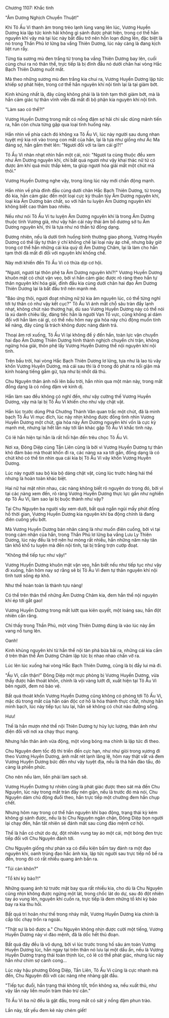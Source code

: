 




Chương 1107: Khắc tinh


"Âm Dương Nghịch Chuyển Thuật!"

Khi Tô Ấu Vi thanh âm trong trẻo lạnh lùng vang lên lúc, Vương Huyền Dương kia lập tức kinh hãi không gì sánh được phát hiện, trong cơ thể hắn nguyên khí vậy mà tại lúc này bắt đầu trở nên hỗn loạn đứng lên, đặc biệt là nó trong Thần Phủ lơ lửng ba vầng Thiên Dương, lúc này càng là đang kịch liệt run rẩy.

Từng tia sương mù đen trắng từ trong ba vầng Thiên Dương bay lên, cuối cùng chui ra nó thân thể, trực tiếp là bị đỉnh đầu nó dưới chân hai vòng Hắc Bạch Thiên Dương nuốt mất.

Mà theo những sương mù đen trắng kia chui ra, Vương Huyền Dương lập tức khiếp sợ phát hiện, trong cơ thể hắn nguyên khí nội tình lại là tại giảm bớt.

Kinh khủng nhất là, đây cũng không phải là là tính tạm thời giảm bớt, mà là hắn cảm giác tự thân vĩnh viễn đã mất đi bộ phận kia nguyên khí nội tình.

"Làm sao có thể?!"

Vương Huyền Dương trong mắt có nồng đậm sợ hãi chi sắc dũng mãnh tiến ra, hắn còn chưa từng gặp qua loại tình huống này.

Hắn nhìn về phía cách đó không xa Tô Ấu Vi, lúc này người sau dung nhan tuyệt mỹ kia rơi vào trong con mắt của hắn, lại là tựa như giống như Ác Ma đáng sợ, hắn gầm thét lên: "Ngươi đối với ta làm cái gì?!"

Tô Ấu Vi nhàn nhạt nhìn hắn một cái, nói: "Ngươi ta cùng thuộc đều xem như Âm Dương nguyên khí, chỉ bất quá ngươi như vậy khai thác nữ tử có được âm khí quá mức thấp kém, ta giúp ngươi hóa giải mất một chút mà thôi."

Vương Huyền Dương nghe vậy, trong lòng lúc này mới chấn động mạnh.

Hắn nhìn về phía đỉnh đầu cùng dưới chân Hắc Bạch Thiên Dương, từ trong đó kia, hắn cảm giác đến một loại cực kỳ thuần túy Âm Dương nguyên khí, loại kia Âm Dương bản chất, so với hắn tu luyện Âm Dương nguyên khí không biết cao thâm bao nhiêu.

Nếu như nói Tô Ấu Vi tu luyện Âm Dương nguyên khí là trong Âm Dương thuộc tính Vương giả, như vậy hắn cái này thải âm bổ dương sở tu Âm Dương nguyên khí, thì là tựa như nó thần tử đồng dạng.

Đương nhiên, nếu là dưới tình huống bình thường giao phong, Vương Huyền Dương có thể lấy tự thân ý chí khống chế lại loại này áp chế, nhưng bây giờ trong cơ thể hắn những cái kia quỷ dị Âm Dương Châm, lại là làm cho hắn tạm thời đã mất đi đối với nguyên khí khống chế.

Này mới khiến đến Tô Ấu Vi có thừa dịp cơ hội.

"Ngươi, ngươi tại thôn phệ ta Âm Dương nguyên khí?!" Vương Huyền Dương khuôn mặt có chút vặn vẹo, bởi vì hắn cảm giác được rõ ràng theo hắn tự thân nguyên khí hóa giải, đỉnh đầu kia cùng dưới chân hai đạo Âm Dương Thiên Dương lại là bắt đầu trở nên mạnh mẽ.

"Báo ứng thôi, ngươi đoạt những nữ tử kia âm nguyên lúc, có thể từng nghĩ tới tự thân có như vậy kết cục?" Tô Ấu Vi ánh mắt chỗ sâu tràn đầy lạnh nhạt, không chút nào thương hại, dù sao Vương Huyền Dương này có thể nói là xú danh chiêu lấy, đáng tiếc hắn là người Vạn Tổ vực, cũng không ai dám đối với hắn làm cái gì, có thể nếu hôm nay gia hỏa này chủ động muốn tính kế nàng, đây cũng là trách không được nàng đánh trả.

Thoại âm rơi xuống, Tô Ấu Vi lại không để ý đến hắn, toàn lực vận chuyển hai đạo Âm Dương Thiên Dương hình thành nghịch chuyển chi trận, không ngừng hóa giải, thôn phệ lấy Vương Huyền Dương thể nội nguyên khí nội tình.

Trên bầu trời, hai vòng Hắc Bạch Thiên Dương lơ lửng, tựa như là lao tù vây khốn Vương Huyền Dương, mà cái sau thì là ở trong đó phát ra nổi giận mà kinh hoàng tiếng gầm gừ, tựa như bị nhốt dã thú.

Chu Nguyên thân ảnh nổi lên bầu trời, hắn nhìn qua một màn này, trong mắt đồng dạng là có nồng đậm vẻ kinh dị.

Hắn làm sao đều không có nghĩ đến, như vậy cường thế Vương Huyền Dương, vậy mà lại bị Tô Ấu Vi khiến cho như vậy chật vật.

Hắn lúc trước dùng Phá Chướng Thánh Văn quan trắc một chút, đã là minh bạch Tô Ấu Vi mục đích, lúc này nhịn không được đồng tình nhìn Vương Huyền Dương một chút, gia hỏa này Âm Dương nguyên khí vốn là cực kỳ mạnh mẽ, nhưng lại hết lần này tới lần khác gặp Tô Ấu Vi khắc tinh này.

Có lẽ hắn hiện tại hẳn là rất hối hận đến trêu chọc Tô Ấu Vi.

Nơi xa, Đông Diệp cùng Tần Liên cũng là bởi vì Vương Huyền Dương tự thân khó đảm bảo mà thoát khốn đi ra, các nàng xa xa tới gần, đồng dạng là có chút khó có thể tin nhìn qua cái kia bị Tô Ấu Vi vây khốn Vương Huyền Dương.

Lúc này người sau bộ kia bộ dáng chật vật, cùng lúc trước hăng hái thế nhưng là hoàn toàn khác biệt.

Hai nữ hai mặt nhìn nhau, các nàng không biết rõ nguyên do trong đó, bởi vì tại các nàng xem đến, rõ ràng Vương Huyền Dương thực lực gần như nghiền ép Tô Ấu Vi, làm sao lại bị buộc thành như vậy?

Tại Chu Nguyên ba người vây xem dưới, bất quá ngắn ngủi mấy phút đồng hồ thời gian, Vương Huyền Dương kia nguyên khí ba động chính là đang điên cuồng yếu bớt.

Mà Vương Huyền Dương bản nhân càng là như muốn điên cuồng, bởi vì tại trong cảm nhận của hắn, trong Thần Phủ lơ lửng ba vầng Lưu Ly Thiên Dương, lúc này đều là trở nên hư mỏng rất nhiều, hắn những năm này tân tân khổ khổ tu luyện mà đến nội tình, tại bị trắng trợn cướp đoạt.

"Không thể tiếp tục như vậy!"

Vương Huyền Dương khuôn mặt vặn vẹo, hắn biết nếu như tiếp tục như vậy đi xuống, hắn hôm nay sợ rằng sẽ bị Tô Ấu Vi đem tự thân nguyên khí nội tình tươi sống ép khô.

Như thế hoàn toàn là thành tựu nàng!

Có thể trên thân thể những Âm Dương Châm kia, đem hắn thể nội nguyên khí ép tới gắt gao!

Vương Huyền Dương trong mắt lướt qua kiên quyết, một loáng sau, hắn đột nhiên cắn răng.

Chỉ thấy trong Thần Phủ, một vòng Thiên Dương đúng là vào lúc này ầm vang nổ tung lên.

Oanh!

Kinh khủng nguyên khí từ hắn thể nội tàn phá bừa bãi ra, những cái kia cắm ở trên thân thể Âm Dương Châm lập tức bị nhao nhao chấn vỡ ra.

Lúc lên lúc xuống hai vòng Hắc Bạch Thiên Dương, cũng là bị đẩy lui mà đi.

"Ấu Vi, cẩn thận!" Đông Diệp một mực phòng bị Vương Huyền Dương, vừa thấy được hắn thoát khốn, chính là vội vàng lướt đi, xuất hiện tại Tô Ấu Vi bên người, đem nó bảo vệ.

Bất quá thoát khốn Vương Huyền Dương cũng không có phóng tới Tô Ấu Vi, mặc dù trong mắt của hắn oán độc cơ hồ là hóa thành thực chất, nhưng hắn minh bạch, lúc này tiếp tục lưu lại, hắn sẽ không có chút nào đường sống.

Hưu!

Thế là hắn mượn nhờ thể nội Thiên Dương tự hủy lực lượng, thân ảnh như điện đối với nơi xa chạy thục mạng.

Nhưng hắn thân ảnh vừa động, một vòng bóng ma chính là lập tức đi theo.

Chu Nguyên đem tốc độ thi triển đến cực hạn, như như giòi trong xương đi theo Vương Huyền Dương, ánh mắt rét lạnh lăng lệ, hôm nay thật vất vả đem Vương Huyền Dương bức đến như vậy tuyệt địa, nếu là thả hắn đào tẩu, đó càng là phiền phức.

Cho nên nếu làm, liền phải làm sạch sẽ.

Vương Huyền Dương tự nhiên cũng là phát giác được theo sát mà đến Chu Nguyên, lúc này trong mắt tràn đầy nén giận, nếu là trước đó mà nói, Chu Nguyên dám chủ động đuổi theo, hắn trực tiếp một chưởng đem hắn chụp chết.

Nhưng hôm nay trong cơ thể hắn nguyên khí bạo động, trạng thái kỳ kém không gì sánh được, nếu là bị Chu Nguyên ngăn chặn, Đông Diệp bọn người lại chạy đến, hắn tất nhiên sẽ đánh mất sau cùng đào mệnh cơ hội.

Thế là hắn có chút do dự, đột nhiên vung tay áo một cái, một bóng đen trực tiếp đối với Chu Nguyên đánh tới.

Chu Nguyên giống như phản xạ có điều kiện bấm tay đánh ra một đạo nguyên khí, oanh trúng đạo hắc ảnh kia, lập tức người sau trực tiếp nổ bể ra đến, trong đó có rất nhiều quang ảnh bắn ra.

"Túi càn khôn?"

"Tổ khí kỳ bảo?!"

Những quang ảnh từ trước mặt bay qua rất nhiều kia, cho dù là Chu Nguyên cũng nhịn không được ngừng một lát, trong chốc lát do dự, sau đó đột nhiên tay áo vung lên, nguyên khí cuốn ra, trực tiếp là đem những tổ khí kỳ bảo bay ra kia thu hồi.

Bất quá trì hoãn như thế trong nháy mắt, Vương Huyền Dương kia chính là cấp tốc chạy trốn ra ngoài.

"Thật sự là bỏ được a." Chu Nguyên không nhịn được cười một tiếng, Vương Huyền Dương này vì đào mệnh, đã là dốc hết thủ đoạn.

Bất quá đây đều là vô dụng, bởi vì lúc trước trong hố sâu ám toán Vương Huyền Dương lúc, hắn ngay tại trên thân nó lưu lại một dấu ấn, nếu là Vương Huyền Dương trạng thái toàn thịnh lúc, có lẽ có thể phát giác, nhưng lúc này hắn như chim sợ cành cong...

Lúc này hậu phương Đông Diệp, Tần Liên, Tô Ấu Vi cũng là cực nhanh mà đến, Chu Nguyên đối với các nàng nhẹ nhàng gật đầu.

"Tiếp tục đuổi, hắn trạng thái không tốt, trốn không xa, nếu xuất thủ, như vậy lần này liền muốn trảm thảo trừ căn."

Tô Ấu Vi ba nữ đều là gật đầu, trong mắt có sát ý nồng đậm phun trào.

Lần này, tất yếu đem kẻ này chém giết!




